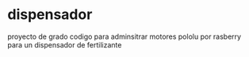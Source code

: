 # dispensador
proyecto de grado codigo para adminsitrar motores pololu por rasberry para un dispensador de fertilizante
